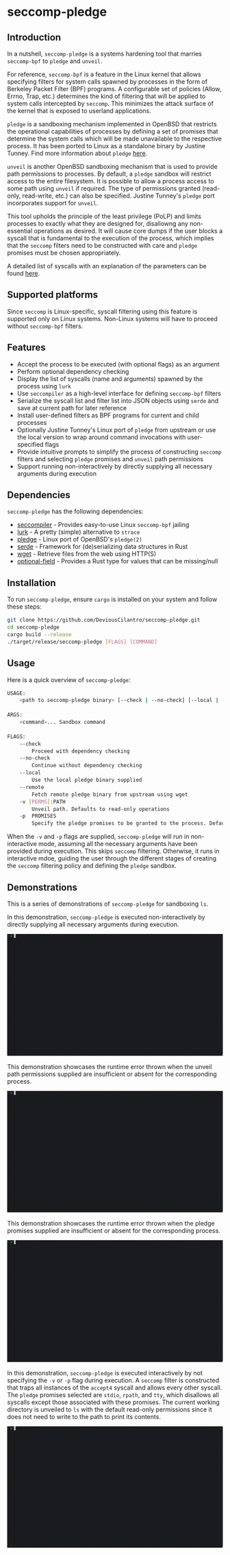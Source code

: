 # seccomp-pledge

## Introduction

In a nutshell, `seccomp-pledge` is a systems hardening tool that marries `seccomp-bpf` to `pledge` and `unveil`.

For reference, `seccomp-bpf` is a feature in the Linux kernel that allows specifying filters for system calls spawned by processes in the form of Berkeley Packet Filter (BPF) programs. A configurable set of policies (Allow, Errno, Trap, etc.) determines the kind of filtering that will be applied to system calls intercepted by `seccomp`. This minimizes the attack surface of the kernel that is exposed to userland applications.

`pledge` is a sandboxing mechanism implemented in OpenBSD that restricts the operational capabilities of processes by defining a set of promises that determine the system calls which will be made unavailable to the respective process. It has been ported to Linux as a standalone binary by Justine Tunney. Find more information about `pledge` [here](https://justine.lol/pledge).

`unveil` is another OpenBSD sandboxing mechanism that is used to provide path permissions to processes. By default, a `pledge` sandbox will restrict access to the entire filesystem. It is possible to allow a process access to some path using `unveil` if required. The type of permissions granted (read-only, read-write, etc.) can also be specified. Justine Tunney's `pledge` port incorporates support for `unveil`.

This tool upholds the principle of the least privilege (PoLP) and limits processes to exactly what they are designed for, disallowng any non-essential operations as desired. It will cause core dumps if the user blocks a syscall that is fundamental to the execution of the process, which implies that the `seccomp` filters need to be constructed with care and `pledge` promises must be chosen appropriately.

A detailed list of syscalls with an explanation of the parameters can be found [here](https://linuxhint.com/list_of_linux_syscalls/).

## Supported platforms

Since `seccomp` is Linux-specific, syscall filtering using this feature is supported only on Linux systems. Non-Linux systems will have to proceed without `seccomp-bpf` filters.

## Features

- Accept the process to be executed (with optional flags) as an argument
- Perform optional dependency checking
- Display the list of syscalls (name and arguments) spawned by the process using `lurk`
- Use `seccompiler` as a high-level interface for defining `seccomp-bpf` filters
- Serialize the syscall list and filter list into JSON objects using `serde` and save at current path for later reference
- Install user-defined filters as BPF programs for current and child processes
- Optionally Justine Tunney's Linux port of `pledge` from upstream or use the local version to  wrap around command invocations with user-specified flags
- Provide intuitive prompts to simplify the process of constructing `seccomp` filters and selecting `pledge` promises and `unveil` path permissions
- Support running non-interactively by directly supplying all necessary arguments during execution

## Dependencies

`seccomp-pledge` has the following dependencies:

- [seccompiler](https://github.com/rust-vmm/seccompiler) - Provides easy-to-use Linux `seccomp-bpf` jailing
- [lurk](https://github.com/JakWai01/lurk) - A pretty (simple) alternative to `strace`
- [pledge](https://justine.lol/pledge) - Linux port of OpenBSD's `pledge(2)`
- [serde](https://serde.rs) - Framework for (de)serializing data structures in Rust
- [wget](https://www.gnu.org/software/wget/) - Retrieve files from the web using HTTP(S)
- [optional-field](https://github.com/cvpartner/optional-field) - Provides a Rust type for values that can be missing/null

## Installation

To run `seccomp-pledge`, ensure `cargo` is installed on your system and follow these steps:

```sh
git clone https://github.com/DeviousCilantro/seccomp-pledge.git
cd seccomp-pledge
cargo build --release
./target/release/seccomp-pledge [FLAGS] [COMMAND]
```

## Usage
Here is a  quick overview of `seccomp-pledge`:
```sh
USAGE:
    <path to seccomp-pledge binary> [--check | --no-check] [--local | --remote] [COMMAND]...
    
ARGS:
    <command>... Sandbox command

FLAGS:
    --check
        Proceed with dependency checking
    --no-check
        Continue without dependency checking
    --local
        Use the local pledge binary supplied
    --remote
        Fetch remote pledge binary from upstream using wget
    -v [PERMS]:PATH
        Unveil path. Defaults to read-only operations
    -p  PROMISES
        Specify the pledge promises to be granted to the process. Defaults to 'stdio rpath'
```

When the `-v` and `-p` flags are supplied, `seccomp-pledge` will run in non-interactive mode, assuming all the necessary arguments have been provided during execution. This skips `seccomp` filtering.
Otherwise, it runs in interactive mdoe, guiding the user through the different stages of creating the `seccomp` filtering policy and defining the `pledge` sandbox.

## Demonstrations

This is a series of demonstrations of `seccomp-pledge` for sandboxing `ls`. 

In this demonstration, `seccomp-pledge` is executed non-interactively by directly supplying all necessary arguments during execution.

![seccomp-pledge non-interactive output](_readme/non-interactive.gif)

This demonstration showcases the runtime error thrown when the unveil path permissions supplied are insufficient or absent for the corresponding process.

![seccomp-pledge unveil-error output](_readme/unveil-error.gif)

This demonstration showcases the runtime error thrown when the pledge promises supplied are insufficient or absent for the corresponding process.

![seccomp-pledge pledge-error output](_readme/pledge-error.gif)

In this demonstration, `seccomp-pledge` is executed interactively by not specifying the `-v` or `-p` flag during execution.
A `seccomp` filter is constructed that traps all instances of the `accept4` syscall and allows every other syscall. The `pledge` promises selected are `stdio`, `rpath`, and `tty`, which disallows all syscalls except those associated with these promises. The current working directory is unveiled to `ls` with the default read-only permissions since it does not need to write to the path to print its contents.

![seccomp-pledge interactive output](_readme/interactive.gif)
